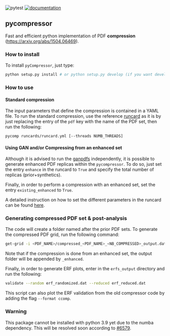![pytest](https://github.com/N3PDF/pycompressor/workflows/pytest/badge.svg)
[![documentation](https://github.com/N3PDF/pycompressor/workflows/docs/badge.svg)](https://n3pdf.github.io/pycompressor/)

## pycompressor

Fast and efficient python implementation of PDF **compression** (https://arxiv.org/abs/1504.06469). 

### How to install

To install `pyCompressor`, just type:
```bash
python setup.py install # or python setup.py develop (if you want development mode)
```

### How to use

#### Standard compression

The input parameters that define the compression is contained in a YAML file. To run the standard compression,
use the reference [runcard](https://github.com/N3PDF/pycompressor/blob/master/runcards/runcard.yml) as it is by 
just replacing the entry of the `pdf` key with the name of the PDF set, then run the following:
```bash
pycomp runcards/runcard.yml [--threads NUMB_THREADS]
```

#### Using GAN and/or Compressing from an enhanced set

Although it is advised to run the [ganpdfs](https://github.com/N3PDF/ganpdfs) independently, it is possible
to generate enhanced PDF replicas within the `pycompressor`. To do so, just set the entry `enhance` in the
runcard to `True` and specify the total number of replicas (prior+synthetics).

Finally, in  order to perform a compression with an enhanced set, set the entry `existing_enhanced` to `True`.

A detailed instruction on how to set the different parameters in the runcard can be found 
[here](https://n3pdf.github.io/pycompressor/howto/howto.html).

### Generating compressed PDF set & post-analysis

The code will create a folder named after the prior PDF sets. To generate the
compressed PDF grid, run the following command:
```bash
get-grid -i <PDF_NAME>/compressed_<PDF_NAME>_<NB_COMPRESSED>_output.dat
```
Note that if the compression is done from an enhanced set, the output folder will be appended by `_enhanced`.

Finally, in order to generate ERF plots, enter in the `erfs_output` directory and run the following:
```bash
validate --random erf_randomized.dat --reduced erf_reduced.dat
``` 
This script can also plot the ERF validation from the old compressor code by adding the flag
`--format ccomp`.

### Warning

This package cannot be installed with python 3.9 yet due to the numba dependency. This will be resolved
soon according to [#6579](https://github.com/numba/numba/pull/6579).
